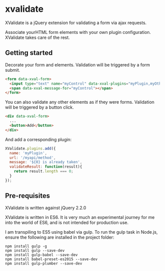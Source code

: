 # xvalidate
XValidate is a jQuery extension for validating a form via ajax requests.

Associate yourHTML form elements with your own plugin configuration. XValidate takes care of the rest.

## Getting started
Decorate your form and elements. Validation will be triggered by a form submit.
```html
<form data-xval-form>
  <input type="text" name="myControl" data-xval-plugins="myPlugin,myOtherPlugin" />
  <span data-xval-message-for="myControl"></span>
</form>
```

You can also validate any other elements as if they were forms. Validation will be triggered by a button click.
```html
<div data-xval-form>
  ...
  <button>Add</button>
</div>
```

And add a corresponding plugin:
```javascript
XValidate.plugins.add({
  name: 'myPlugin',
  url: '/myapi/method',
  message: '${0} is already taken',
  validateResult: function(result){
    return result.length === 0;
  }
});
```

## Pre-requisites
XValidate is written against jQuery 2.2.0

XValidate is written in ES6. It is very much an experimental journey for me into the world of ES6, and is not intended for production use. 

I am transpiling to ES5 using babel via gulp. To run the gulp task in Node.js, ensure the following are installed in the project folder:

```
npm install gulp -g
npm install gulp --save-dev
npm install gulp-babel --save-dev
npm install babel-preset-es2015 --save-dev
npm install gulp-plumber --save-dev
```
